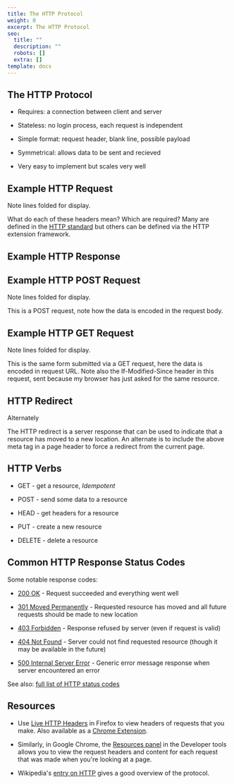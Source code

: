 ```yaml
---
title: The HTTP Protocol
weight: 0
excerpt: The HTTP Protocol
seo:
  title: ""
  description: ""
  robots: []
  extra: []
template: docs
---
```


## The HTTP Protocol&#xA;&#xA;

- Requires: a connection between client and server

- Stateless: no login process, each request is independent

- Simple format: request header, blank line, possible payload

- Symmetrical: allows data to be sent and recieved

- Very easy to implement but scales very well

## Example HTTP Request

Note lines folded for display.

What do each of these headers mean? Which are required? Many are defined in the [HTTP standard](ftp://ftp.isi.edu/in-notes/rfc2616.txt) but others can be defined via the HTTP extension framework.

## Example HTTP Response

## Example HTTP POST Request

Note lines folded for display.

This is a POST request, note how the data is encoded in the request body.

## Example HTTP GET Request

Note lines folded for display.

This is the same form submitted via a GET request, here the data is encoded in request URL. Note also the If-Modified-Since header in this request, sent because my browser has just asked for the same resource.

## HTTP Redirect

Alternately

The HTTP redirect is a server response that can be used to indicate that a resource has moved to a new location. An alternate is to include the above meta tag in a page header to force a redirect from the current page.

## HTTP Verbs

- GET - get a resource, _Idempotent_

- POST - send some data to a resource

- HEAD - get headers for a resource

- PUT - create a new resource

- DELETE - delete a resource

## Common HTTP Response Status Codes

Some notable response codes:

- [200 OK](http://en.wikipedia.org/wiki/List_of_HTTP_status_codes#2xx_Success) - Request succeeded and everything went well

- [301 Moved Permanently](http://en.wikipedia.org/wiki/List_of_HTTP_status_codes#3xx_Redirection) - Requested resource has moved and all future requests should be made to new location

- [403 Forbidden](http://en.wikipedia.org/wiki/List_of_HTTP_status_codes#4xx_Client_Error) - Response refused by server (even if request is valid)

- [404 Not Found](http://en.wikipedia.org/wiki/List_of_HTTP_status_codes#4xx_Client_Error) - Server could not find requested resource (though it may be available in the future)

- [500 Internal Server Error](http://en.wikipedia.org/wiki/List_of_HTTP_status_codes#5xx_Server_Error) - Generic error message response when server encountered an error

See also: [full list of HTTP status codes](http://en.wikipedia.org/wiki/List_of_HTTP_status_codes)

## Resources

- Use [Live HTTP Headers](https://addons.mozilla.org/en-US/firefox/addon/3829) in Firefox to view headers of requests that you make. Also available as a [Chrome Extension](https://chrome.google.com/webstore/detail/live-http-headers/iaiioopjkcekapmldfgbebdclcnpgnlo).

- Similarly, in Google Chrome, the [Resources panel](http://www.chromium.org/devtools/google-chrome-developer-tools-tutorial#resources) in the Developer tools allows you to view the request headers and content for each request that was made when you're looking at a page.

- Wikipedia's [entry on HTTP](http://en.wikipedia.org/wiki/Hypertext_Transfer_Protocol) gives a good overview of the protocol.
